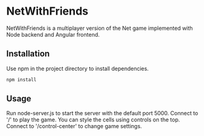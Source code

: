 # NetWithFriends

NetWithFriends is a multiplayer version of the Net game implemented with Node backend and Angular frontend.

## Installation

Use npm in the project directory to install dependencies.

```bash
npm install
```

## Usage

Run node-server.js to start the server with the default port 5000. Connect to '/' to play the game. You can style the cells using controls on the top. Connect to '/control-center' to change game settings.


